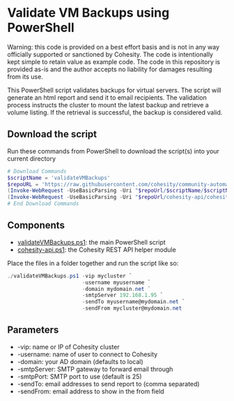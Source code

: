 # Validate VM Backups using PowerShell

Warning: this code is provided on a best effort basis and is not in any way officially supported or sanctioned by Cohesity. The code is intentionally kept simple to retain value as example code. The code in this repository is provided as-is and the author accepts no liability for damages resulting from its use.

This PowerShell script validates backups for virtual servers. The script will generate an html report and send it to email recipients. The validation process instructs the cluster to mount the latest backup and retrieve a volume listing. If the retrieval is successful, the backup is considered valid.

## Download the script

Run these commands from PowerShell to download the script(s) into your current directory

```powershell
# Download Commands
$scriptName = 'validateVMBackups'
$repoURL = 'https://raw.githubusercontent.com/cohesity/community-automation-samples/main/powershell'
(Invoke-WebRequest -UseBasicParsing -Uri "$repoUrl/$scriptName/$scriptName.ps1").content | Out-File "$scriptName.ps1"; (Get-Content "$scriptName.ps1") | Set-Content "$scriptName.ps1"
(Invoke-WebRequest -UseBasicParsing -Uri "$repoUrl/cohesity-api/cohesity-api.ps1").content | Out-File cohesity-api.ps1; (Get-Content cohesity-api.ps1) | Set-Content cohesity-api.ps1
# End Download Commands
```

## Components

* [validateVMBackups.ps1](https://raw.githubusercontent.com/cohesity/community-automation-samples/main/powershell/validateVMBackups/validateVMBackups.ps1): the main PowerShell script
* [cohesity-api.ps1](https://raw.githubusercontent.com/cohesity/community-automation-samples/main/powershell/cohesity-api/cohesity-api.ps1): the Cohesity REST API helper module

Place the files in a folder together and run the script like so:

```powershell
./validateVMBackups.ps1 -vip mycluster `
                        -username myusername `
                        -domain mydomain.net `
                        -smtpServer 192.168.1.95 `
                        -sendTo myusername@mydomain.net `
                        -sendFrom mycluster@mydomain.net
```

## Parameters

* -vip: name or IP of Cohesity cluster
* -username: name of user to connect to Cohesity
* -domain: your AD domain (defaults to local)
* -smtpServer: SMTP gateway to forward email through
* -smtpPort: SMTP port to use (default is 25)
* -sendTo: email addresses to send report to (comma separated)
* -sendFrom: email address to show in the from field
